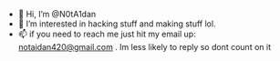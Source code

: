 - 👋 Hi, I’m @N0tA1dan
- 👀 I’m interested in hacking stuff and making stuff lol.
- 📫 if you need to reach me just hit my email up: notaidan420@gmail.com . Im less likely to reply so dont count on it

<!---
N0tA1dan/N0tA1dan is a ✨ special ✨ repository because its `README.md` (this file) appears on your GitHub profile.
You can click the Preview link to take a look at your changes.
--->
